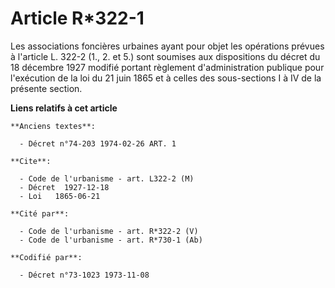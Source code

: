 # Article R*322-1

Les associations foncières urbaines ayant pour objet les opérations prévues à l'article L. 322-2 (1., 2. et 5.) sont soumises
aux dispositions du décret du 18 décembre 1927 modifié portant règlement d'administration publique pour l'exécution de la loi
du 21 juin 1865 et à celles des sous-sections I à IV de la présente section.

**Liens relatifs à cet article**

	**Anciens textes**:

	  - Décret n°74-203 1974-02-26 ART. 1

	**Cite**:

	  - Code de l'urbanisme - art. L322-2 (M)
	  - Décret  1927-12-18
	  - Loi   1865-06-21

	**Cité par**:

	  - Code de l'urbanisme - art. R*322-2 (V)
	  - Code de l'urbanisme - art. R*730-1 (Ab)

	**Codifié par**:

	  - Décret n°73-1023 1973-11-08
